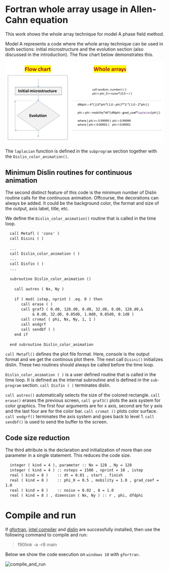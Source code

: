 # **Fortran whole array usage in Allen-Cahn equation**

This work shows the whole array technique for model A phase field method.

Model A represents a code where the whole array technique can be used in both sections: initial microstructure and the evolution section (also discussed in the introduction). The flow chart below demonstrates this.

![flow_chart](images/flow_chart.jpg)

The `laplacian` function is defined in the `subprogram` section together with the `Dislin_color_animation()`.

## **Minimum Dislin routines for continuous animation**

The second distinct feature of this code is the minimum number of Dislin routine calls for the continuous animation. Offcourse, the decorations can always be added. It could be the background color, the format and size of the output, axis label, title, etc.

We define the `Dislin_color_animation()` routine that is called in the time loop.

```Fortran
  call Metafl ( 'cons' )
  call Disini ( )

  ...
  call Dislin_color_animation ( )
  ...
  call Disfin ( )
  ...

  subroutine Dislin_color_animation ()

    call autres ( Nx, Ny )

    if ( mod( istep, nprint ) .eq. 0 ) then 
       call erase ( )  
       call graf3 ( 0.d0, 128.d0, 0.d0, 32.d0, 0.d0, 128.d0,&
            & 0.d0, 32.d0, 0.05d0, 1.0d0, 0.05d0, 0.1d0 )
       call crvmat ( phi, Nx, Ny, 1, 1 )   
       call endgrf
       call sendbf ( )
    end if

  end subroutine Dislin_color_animation
```
`call Metafl()` defines the plot file format. Here, console is the output format and we get the continous plot there. The next call `Disini()` initializes dislin. These two routines should always be called before the time loop.

`Dislin_color_animation ( )` is a user defined routine that is called in the time loop. It is defined as the internal subroutine and is defined in the `sub-program` section. `call Disfin ( )` terminates dislin.

`call autres()` automatically selects the size of the colored rectangle. `call erase()` erases the previous screen, `call graf3()` plots the axis system for color graphics. The first four arguments are for x axis, second are for y axis and the last four are for the color bar. `call crvmat ()`  plots color surface. `call endgrf()` terminates the axis system and goes back to level 1. `call sendbf()` is used to send the buffer to the screen.

## **Code size reduction**

The third attribute is the declaration and initialization of more than one parameter in a single statement. This reduces the code size.

```Fortran
  integer ( kind = 4 ), parameter :: Nx = 128 , Ny = 128
  integer ( kind = 4 ) :: nsteps = 1500 , nprint = 10 , istep
  real ( kind = 8 )    :: dt = 0.01 , start , finish
  real ( kind = 8 )    :: phi_0 = 0.5 , mobility = 1.0 , grad_coef = 1.0
  real ( kind = 8 )    :: noise = 0.02 , A = 1.0
  real ( kind = 8 ) , dimension ( Nx, Ny ) :: r , phi, dfdphi  
```

# **Compile and run**

If [gfortran](https://www.linkedin.com/learning/introduction-to-fortran), [intel compiler](https://www.intel.com/content/www/us/en/developer/tools/oneapi/hpc-toolkit-download.html) and [dislin](https://dislin.de/) are successfully installed, then use the following command to compile and run:

>f90link -a -r8 main

Below we show the code execution on `windows 10` with `gfortran.`

![compile_and_run](images/compile_and_run.gif)